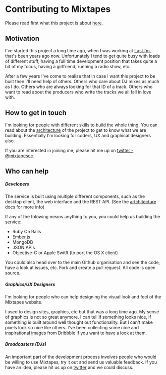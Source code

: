 # Contributing to Mixtapes

Please read first what this project is about [here](README.md).

## Motivation

I've started this project a long time ago, when I was working at [Last.fm](http://last.fm), that's been years ago now. Unfortunately I tend to get quite busy with loads of different stuff, having a full time development position that takes quite a bit of my focus, having a girlfriend, running a radio show, etc.

After a few years I've come to realise that in case I want this project to be built then I'll need help of others. Others who care about DJ mixes as much as I do. Others who are always looking for that ID of a track. Others who want to read about the producers who write the tracks we all fall in love with.

## How to get in touch

I'm looking for people with different skills to build the whole thing. You can read about the [architecture](README.md) of the project to get to know what we are building. Essentially I'm looking for coders, UX and graphical designers also.

If you are interested in joining me, please hit me up on [twitter - @mixtapescc](twitter.com/mixtapescc).

## Who can help

##### Developers

The service is built using multiple different components, such as the desktop client, the web interface and the REST API. (See the [artchitecture](README.md#architecture) docs for more info)

If any of the folowing means anything to you, you could help us building the service:

* Ruby On Rails
* Ember.js
* MongoDB
* JSON APIs
* Objective-C or Apple Switft (to port the OS X client)

You could also head over to the main Github organisation and see the code, have a look at issues, etc. Fork and create a pull request. All code is open source.

##### Graphics/UX Designers

I'm looking for people who can help designing the visual look and feel of the Mixtapes website.

I used to design sites, graphics, etc but that was a long time ago. My sense of graphics is not so great anymore. I can tell if something looks nice, if something is built around well thought out functionality. But I can't make pixels look so nice like others. I've been collecting some nice and [inspirational images](https://dribbble.com/attilagyorffy/buckets/218757-Tracklist-inspiration) from Dribbble if you want to have a look at them.

##### Broadcasters (DJs)

An important part of the development process involves people who would be willing to use Mixtapes, try it out and send us valuable feedback. If you have an idea, please hit us up on [twitter](http://twitter.com/mixtapescc) and we could discuss.
